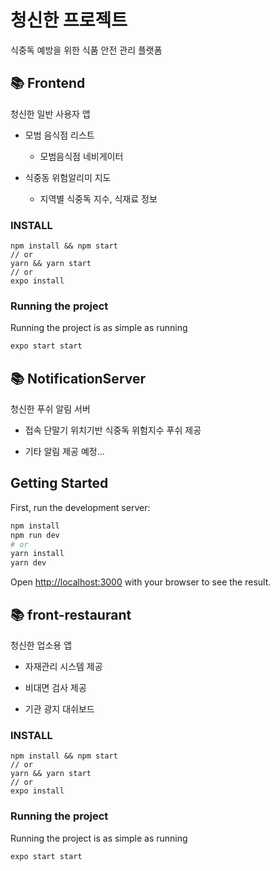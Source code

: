 <h1>청신한 프로젝트</h1>

식중독 예방을 위한 식품 안전 관리 플랫폼



## 📚 Frontend

<p>청신한 일반 사용자 앱</p>

- 모범 음식점 리스트
  - 모범음식점 네비게이터

- 식중동 위험알리미 지도
  - 지역별 식중독 지수, 식재료 정보  

### INSTALL

```
npm install && npm start
// or
yarn && yarn start
// or
expo install
```

### Running the project

Running the project is as simple as running

```sh
expo start start
```



## 📚 NotificationServer

<p>청신한 푸쉬 알림 서버</p>

- 접속 단말기 위치기반 식중독 위험지수 푸쉬 제공

- 기타 알림 제공 예정...

## Getting Started

First, run the development server:

```bash
npm install
npm run dev
# or
yarn install
yarn dev
```

Open [http://localhost:3000](http://localhost:3000) with your browser to see the result.


## 📚 front-restaurant

<p>청신한 업소용 앱</p>

- 자재관리 시스템 제공

- 비대면 검사 제공

- 기관 광지 대쉬보드 


### INSTALL

```
npm install && npm start
// or
yarn && yarn start
// or
expo install
```

### Running the project

Running the project is as simple as running

```sh
expo start start
```
